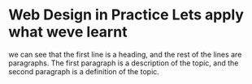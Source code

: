 # Web Design in Practice Lets apply what weve learnt

we can see that the first line is a heading, and the rest of the lines are paragraphs. The first paragraph is a description of the topic, and the second paragraph is a definition of the topic.